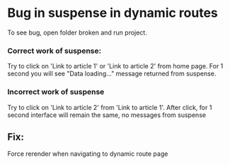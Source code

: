 # Bug in suspense in dynamic routes

To see bug, open folder broken and run project. 

### Correct work of suspense:
Try to click on 'Link to article 1' or 'Link to article 2' from home page. For 1 second you will see "Data loading..." message returned from suspense.

### Incorrect work of suspense
Try to click on 'Link to article 2' from 'Link to article 1'. After click, for 1 second interface will remain the same, no messages from suspense

## Fix:
Force rerender when navigating to dynamic route page
